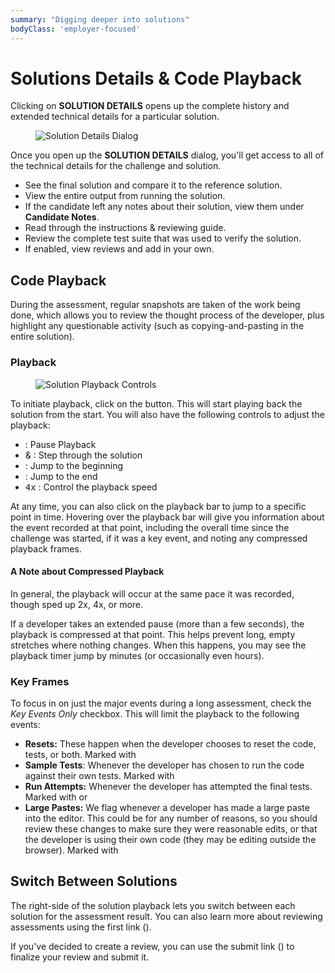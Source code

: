 ```yaml
---
summary: "Digging deeper into solutions"
bodyClass: 'employer-focused'
---
```


# Solutions Details & Code Playback

Clicking on **SOLUTION DETAILS** opens up the complete history and extended technical details for a particular solution.

<figure>

![Solution Details Dialog](/images/content/images/hire/candidate-solution-dialog.png)

</figure>

Once you open up the **SOLUTION DETAILS** dialog, you'll get access to all of the technical details for the challenge and solution.
 
- See the final solution and compare it to the reference solution.
- View the entire output from running the solution.
- If the candidate left any notes about their solution, view them under **Candidate Notes**. 
- Read through the instructions & reviewing guide.
- Review the complete test suite that was used to verify the solution.
- If enabled, view reviews and add in your own.

## Code Playback

During the assessment, regular snapshots are taken of the work being done, which allows you to review the thought process of the developer, plus highlight any questionable activity (such as copying-and-pasting in the entire solution).

### Playback

<figure>

![Solution Playback Controls](/images/content/images/hire/candidate-solution-playback-controls.png)

</figure>

To initiate playback, click on the <kbd class="icon-transport-play"></kbd> button.  This will start playing back the solution from the start.  You will also have the following controls to adjust the playback:

- <kbd class="icon-transport-pause"></kbd> : Pause Playback
- <kbd class="icon-transport-previous"></kbd> & <kbd class="icon-transport-next"></kbd> : Step through the solution
- <kbd class="icon-transport-first"></kbd> : Jump to the beginning
- <kbd class="icon-transport-last"></kbd> : Jump to the end
- <kbd>4x</kbd> : Control the playback speed

At any time, you can also click on the playback bar to jump to a specific point in time. Hovering over the playback bar will give you information about the event recorded at that point, including the overall time since the challenge was started, if it was a key event, and noting any compressed playback frames.

<div class="note-box">

#### A Note about Compressed Playback

In general, the playback will occur at the same pace it was recorded, though sped up 2x, 4x, or more.
 
If a developer takes an extended pause (more than a few seconds), the playback is compressed at that point. This helps prevent long, empty stretches where nothing changes. When this happens, you may see the playback timer jump by minutes (or occasionally even hours).

</div>

### Key Frames

To focus in on just the major events during a long assessment, check the _Key Events Only_ checkbox.  This will limit the playback to the following events:

- **Resets:** These happen when the developer chooses to reset the code, tests, or both. Marked with <span class="icon-undo"></span>
- **Sample Tests**: Whenever the developer has chosen to run the code against their own tests. Marked with <span class="icon-ran-tests"></span>
- **Run Attempts:** Whenever the developer has attempted the final tests. Marked with <span class="icon-x"></span> or <span class="icon-checkmark"></span>
- **Large Pastes:** We flag whenever a developer has made a large paste into the editor.  This could be for any number of reasons, so you should review these changes to make sure they were reasonable edits, or that the developer is using their own code (they may be editing outside the browser). Marked with <span class="icon-duplicate"></span>

## Switch Between Solutions

The right-side of the solution playback lets you switch between each solution for the assessment result. You can also learn more about reviewing assessments using the first link (<span class="icon-info"></span>).

If you've decided to create a review, you can use the submit link (<span class="icon-status-submit"></span>) to finalize your review and submit it.
